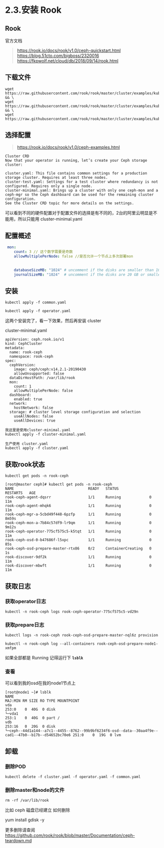 # 2.3.安装 Rook

## Rook
官方文档
> https://rook.io/docs/rook/v1.0/ceph-quickstart.html  
> https://blog.51cto.com/bigboss/2320016  
> https://fkpwolf.net/cloud/db/2018/09/14/rook.html  

## 下载文件
```
wget https://raw.githubusercontent.com/rook/rook/master/cluster/examples/kubernetes/ceph/common.yaml && \
wget https://raw.githubusercontent.com/rook/rook/master/cluster/examples/kubernetes/ceph/operator.yaml && \
wget https://raw.githubusercontent.com/rook/rook/master/cluster/examples/kubernetes/ceph/cluster.yaml
```

## 选择配置
> https://rook.io/docs/rook/v1.0/ceph-examples.html

```
Cluster CRD
Now that your operator is running, let’s create your Ceph storage cluster:

cluster.yaml: This file contains common settings for a production storage cluster. Requires at least three nodes.
cluster-test.yaml: Settings for a test cluster where redundancy is not configured. Requires only a single node.
cluster-minimal.yaml: Brings up a cluster with only one ceph-mon and a ceph-mgr so the Ceph dashboard can be used for the remaining cluster configuration.
See the Cluster CRD topic for more details on the settings.
```
可以看到不同的硬件配置对于配置文件的选择是有不同的，2台的阿里云明显是不能用，所以只能用 cluster-minimal.yaml

## 配置概述
```yaml
 mon:
    count: 3 // 这个数字需要是奇数
    allowMultiplePerNode: false //是否允许一个节点上多次部署mon
           
           
    databaseSizeMB: "1024" # uncomment if the disks are smaller than 100 GB
    journalSizeMB: "1024"  # uncomment if the disks are 20 GB or smaller
```




## 安装
```
kubectl apply -f common.yaml
```

```
kubectl apply -f operator.yaml
```

这两个安装完了，看一下效果，然后再安装 cluster 

cluster-minimal.yaml
```
apiVersion: ceph.rook.io/v1
kind: CephCluster
metadata:
  name: rook-ceph
  namespace: rook-ceph
spec:
  cephVersion:
    image: ceph/ceph:v14.2.1-20190430
    allowUnsupported: false
  dataDirHostPath: /var/lib/rook
  mon:
    count: 1
    allowMultiplePerNode: false
  dashboard:
    enabled: true
  network:
    hostNetwork: false
  storage: # cluster level storage configuration and selection
    useAllNodes: false
    useAllDevices: true
```


```
我这里是使用cluster-minimal.yaml
kubectl apply -f cluster-minimal.yaml

生产使用 cluster.yaml
kubectl apply -f cluster.yaml
```

## 获取rook状态
```
kubectl get pods -n rook-ceph
```

```
[root@master ceph]# kubectl get pods -n rook-ceph
NAME                                  READY   STATUS              RESTARTS   AGE
rook-ceph-agent-dqsrr                 1/1     Running             0          11m
rook-ceph-agent-mhqk6                 1/1     Running             0          11m
rook-ceph-mgr-a-5cbd49f448-6pzfp      1/1     Running             0          8m59s
rook-ceph-mon-a-7b84c57df9-lr9qm      1/1     Running             0          9m12s
rook-ceph-operator-775cf575c5-k5tqt   1/1     Running             0          11m
rook-ceph-osd-0-b47686f-l5xpc         1/1     Running             0          85s
rook-ceph-osd-prepare-master-rtx86    0/2     ContainerCreating   0          1s
rook-discover-9df2k                   1/1     Running             0          11m
rook-discover-mbwft                   1/1     Running             0          11m
```


## 获取日志

### 获取operator日志
```
kubectl -n rook-ceph logs rook-ceph-operator-775cf575c5-vd29n

```

### 获取prepare日志

```
kubectl logs -n rook-ceph rook-ceph-osd-prepare-master-nql6z provision

kubectl -n rook-ceph log --all-containers rook-ceph-osd-prepare-node1-xmfpm
```

如果全部都是 Running 记得运行下 __`lsblk`__

### 查看

可以看到我的osd在我的node1节点上

```
[root@node1 ~]# lsblk
NAME                                                                                                 MAJ:MIN RM SIZE RO TYPE MOUNTPOINT
vda                                                                                                  253:0    0  40G  0 disk
└─vda1                                                                                               253:1    0  40G  0 part /
vdb                                                                                                  253:16   0  20G  0 disk
└─ceph--44d1a144--a7c1--4455--8762--99b9bf6234f6-osd--data--30aa4f9e--cad1--47b0--b17b--d54652bc70e6 251:0    0  19G  0 lvm
```


## 卸载
### 删除POD
```
kubectl delete -f cluster.yaml -f operator.yaml -f common.yaml
```
### 删除master和node的文件
```
rm -rf /var/lib/rook
```
比如 ceph 磁盘已经建立 如何删除 

yum install gdisk -y

更多删除请查阅 https://github.com/rook/rook/blob/master/Documentation/ceph-teardown.md 

